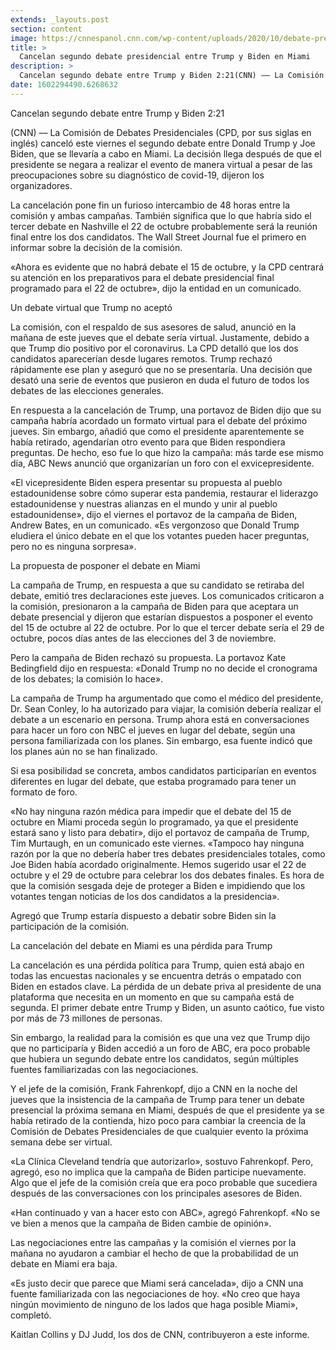 ```yaml
--- 
extends: _layouts.post 
section: content 
image: https://cnnespanol.cnn.com/wp-content/uploads/2020/10/debate-presidencial.jpeg?quality=100&strip=info 
title: > 
  Cancelan segundo debate presidencial entre Trump y Biden en Miami 
description: > 
  Cancelan segundo debate entre Trump y Biden 2:21(CNN) –– La Comisión de Debates Presidenciales (CPD, por sus siglas en inglés) canceló este viernes el segundo debate entre Donald Trump y Joe Biden, que se llevaría a cabo en Miami.«Ahora es evidente que no habrá debate el 15 de octubre, y la CPD centrará su atención en los preparativos para el debate presidencial final programado para el 22 de octubre», dijo la entidad en un comunicado.Un debate virtual que Trump no aceptóLa comisión, con el respaldo de sus asesores de salud, anunció en la mañana de este jueves que el debate sería virtual.«Es vergonzoso que Donald Trump eludiera el único debate en el que los votantes pueden hacer preguntas, pero no es ninguna sorpresa».El primer debate entre Trump y Biden, un asunto caótico, fue visto por más de 73 millones de personas. 
date: 1602294490.6268632 
--- 
```

Cancelan segundo debate entre Trump y Biden 2:21

(CNN) –– La Comisión de Debates Presidenciales (CPD, por sus siglas en inglés) canceló este viernes el segundo debate entre Donald Trump y Joe Biden, que se llevaría a cabo en Miami. La decisión llega después de que el presidente se negara a realizar el evento de manera virtual a pesar de las preocupaciones sobre su diagnóstico de covid-19, dijeron los organizadores.



La cancelación pone fin un furioso intercambio de 48 horas entre la comisión y ambas campañas. También significa que lo que habría sido el tercer debate en Nashville el 22 de octubre probablemente será la reunión final entre los dos candidatos. The Wall Street Journal fue el primero en informar sobre la decisión de la comisión.

«Ahora es evidente que no habrá debate el 15 de octubre, y la CPD centrará su atención en los preparativos para el debate presidencial final programado para el 22 de octubre», dijo la entidad en un comunicado.

Un debate virtual que Trump no aceptó

La comisión, con el respaldo de sus asesores de salud, anunció en la mañana de este jueves que el debate sería virtual. Justamente, debido a que Trump dio positivo por el coronavirus. La CPD detalló que los dos candidatos aparecerían desde lugares remotos. Trump rechazó rápidamente ese plan y aseguró que no se presentaría. Una decisión que desató una serie de eventos que pusieron en duda el futuro de todos los debates de las elecciones generales.

En respuesta a la cancelación de Trump, una portavoz de Biden dijo que su campaña habría acordado un formato virtual para el debate del próximo jueves. Sin embargo, añadió que como el presidente aparentemente se había retirado, agendarían otro evento para que Biden respondiera preguntas. De hecho, eso fue lo que hizo la campaña: más tarde ese mismo día, ABC News anunció que organizarían un foro con el exvicepresidente.

«El vicepresidente Biden espera presentar su propuesta al pueblo estadounidense sobre cómo superar esta pandemia, restaurar el liderazgo estadounidense y nuestras alianzas en el mundo y unir al pueblo estadounidense», dijo el viernes el portavoz de la campaña de Biden, Andrew Bates, en un comunicado. «Es vergonzoso que Donald Trump eludiera el único debate en el que los votantes pueden hacer preguntas, pero no es ninguna sorpresa».

La propuesta de posponer el debate en Miami

La campaña de Trump, en respuesta a que su candidato se retiraba del debate, emitió tres declaraciones este jueves. Los comunicados criticaron a la comisión, presionaron a la campaña de Biden para que aceptara un debate presencial y dijeron que estarían dispuestos a posponer el evento del 15 de octubre al 22 de octubre. Por lo que el tercer debate sería el 29 de octubre, pocos días antes de las elecciones del 3 de noviembre.

Pero la campaña de Biden rechazó su propuesta. La portavoz Kate Bedingfield dijo en respuesta: «Donald Trump no no decide el cronograma de los debates; la comisión lo hace».

La campaña de Trump ha argumentado que como el médico del presidente, Dr. Sean Conley, lo ha autorizado para viajar, la comisión debería realizar el debate a un escenario en persona. Trump ahora está en conversaciones para hacer un foro con NBC el jueves en lugar del debate, según una persona familiarizada con los planes. Sin embargo, esa fuente indicó que los planes aún no se han finalizado.

Si esa posibilidad se concreta, ambos candidatos participarían en eventos diferentes en lugar del debate, que estaba programado para tener un formato de foro.

«No hay ninguna razón médica para impedir que el debate del 15 de octubre en Miami proceda según lo programado, ya que el presidente estará sano y listo para debatir», dijo el portavoz de campaña de Trump, Tim Murtaugh, en un comunicado este viernes. «Tampoco hay ninguna razón por la que no debería haber tres debates presidenciales totales, como Joe Biden había acordado originalmente. Hemos sugerido usar el 22 de octubre y el 29 de octubre para celebrar los dos debates finales. Es hora de que la comisión sesgada deje de proteger a Biden e impidiendo que los votantes tengan noticias de los dos candidatos a la presidencia».

Agregó que Trump estaría dispuesto a debatir sobre Biden sin la participación de la comisión.

La cancelación del debate en Miami es una pérdida para Trump

La cancelación es una pérdida política para Trump, quien está abajo en todas las encuestas nacionales y se encuentra detrás o empatado con Biden en estados clave. La pérdida de un debate priva al presidente de una plataforma que necesita en un momento en que su campaña está de segunda. El primer debate entre Trump y Biden, un asunto caótico, fue visto por más de 73 millones de personas.

Sin embargo, la realidad para la comisión es que una vez que Trump dijo que no participaría y Biden accedió a un foro de ABC, era poco probable que hubiera un segundo debate entre los candidatos, según múltiples fuentes familiarizadas con las negociaciones.

Y el jefe de la comisión, Frank Fahrenkopf, dijo a CNN en la noche del jueves que la insistencia de la campaña de Trump para tener un debate presencial la próxima semana en Miami, después de que el presidente ya se había retirado de la contienda, hizo poco para cambiar la creencia de la Comisión de Debates Presidenciales de que cualquier evento la próxima semana debe ser virtual.

«La Clínica Cleveland tendría que autorizarlo», sostuvo Fahrenkopf. Pero, agregó, eso no implica que la campaña de Biden participe nuevamente. Algo que el jefe de la comisión creía que era poco probable que sucediera después de las conversaciones con los principales asesores de Biden.

«Han continuado y van a hacer esto con ABC», agregó Fahrenkopf. «No se ve bien a menos que la campaña de Biden cambie de opinión».

Las negociaciones entre las campañas y la comisión el viernes por la mañana no ayudaron a cambiar el hecho de que la probabilidad de un debate en Miami era baja.

«Es justo decir que parece que Miami será cancelada», dijo a CNN una fuente familiarizada con las negociaciones de hoy. «No creo que haya ningún movimiento de ninguno de los lados que haga posible Miami», completó.

Kaitlan Collins y DJ Judd, los dos de CNN, contribuyeron a este informe.